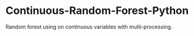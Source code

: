 # Continuous-Random-Forest-Python
 Random forest using on continuous variables with multi-processing.
